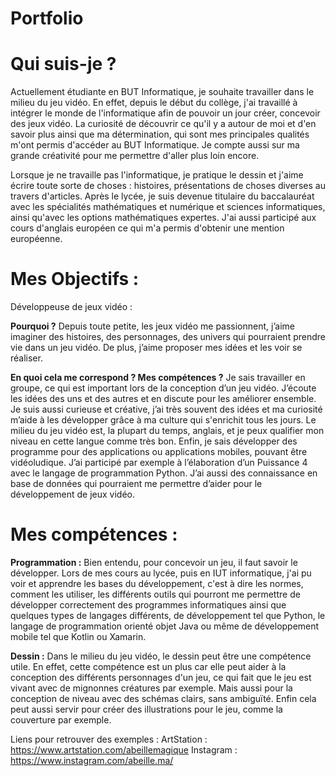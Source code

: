 # Portfolio

# Qui suis-je ?

Actuellement étudiante en BUT Informatique, je souhaite travailler dans le milieu du jeu vidéo. 
En effet, depuis le début du collège, j'ai travaillé à intégrer le monde de l'informatique afin de pouvoir un jour créer, concevoir des jeux vidéo.
La curiosité de découvrir ce qu'il y a autour de moi et d'en savoir plus ainsi que ma détermination, qui sont mes principales qualités m'ont permis d'accéder au BUT Informatique. Je compte aussi sur ma grande créativité pour me permettre d'aller plus loin encore.

Lorsque je ne travaille pas l'informatique, je pratique le dessin et j'aime écrire toute sorte de choses : histoires, présentations de choses diverses au travers d'articles.
Après le lycée, je suis devenue titulaire du baccalauréat avec les spécialités mathématiques et numérique et sciences informatiques, ainsi qu'avec les options mathématiques expertes. J'ai aussi participé aux cours d'anglais européen ce qui m'a permis d'obtenir une mention européenne.

# Mes Objectifs :
Développeuse de jeux vidéo :

**Pourquoi ?**
Depuis toute petite, les jeux vidéo me passionnent, j’aime imaginer des histoires, des personnages, des univers qui pourraient prendre vie dans un jeu vidéo. De plus, j’aime proposer mes idées et les voir se réaliser.

**En quoi cela me correspond ? Mes compétences ?**
Je sais travailler en groupe, ce qui est important lors de la conception d’un jeu vidéo. J’écoute les idées des uns et des autres et en discute pour les améliorer ensemble. Je suis aussi curieuse et créative, j’ai très souvent des idées et ma curiosité m’aide à les développer grâce à ma culture qui s'enrichit tous les jours. Le milieu du jeu vidéo est, la plupart du temps, anglais, et je peux qualifier mon niveau en cette langue comme très bon. Enfin, je sais développer des programme  pour des applications ou applications mobiles, pouvant être vidéoludique. J’ai participé par exemple à l’élaboration d’un Puissance 4 avec le langage de programmation Python. J’ai aussi des connaissance en base de données qui pourraient me permettre d’aider pour le développement de jeux vidéo. 

# Mes compétences :
**Programmation :**
Bien entendu, pour concevoir un jeu, il faut savoir le développer. Lors de mes cours au lycée, puis en IUT informatique, j'ai pu voir et apprendre les bases du développement, c'est à dire les normes, comment les utiliser, les différents outils qui pourront me permettre de développer correctement des programmes informatiques ainsi que quelques types de langages différents, de développement tel que Python, le langage de programmation orienté objet Java ou même de développement mobile tel que Kotlin ou Xamarin.

**Dessin :**
Dans le milieu du jeu vidéo, le dessin peut être une compétence utile. En effet, cette compétence est un plus car elle peut aider à la conception des différents personnages d'un jeu, ce qui fait que le jeu est vivant avec de mignonnes créatures par exemple. Mais aussi pour la conception de niveau avec des schémas clairs, sans ambiguïté. Enfin cela peut aussi servir pour créer des illustrations pour le jeu, comme la couverture par exemple.

Liens pour retrouver des exemples :
ArtStation : https://www.artstation.com/abeillemagique
Instagram : https://www.instagram.com/abeille.ma/
